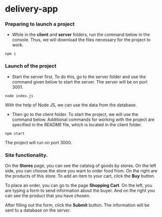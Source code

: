 # delivery-app

### Preparing to launch a project

- While in the **client** and **server** folders, run the command below in the console. Thus, we will download the files necessary for the project to work.

```
npm i
```

### Launch of the project

- Start the server first. To do this, go to the server folder and use the command given below to start the server. The server will be on port 3001.

```
node index.js
```

With the help of Node JS, we can use the data from the database.

- Then go to the client folder. To start the project, we will use the command below. Additional commands for working with the project are specified in the *README* file, which is located in the client folder. 

```
npm start
```

The project will run on port 3000.

### Site functionality.

On the **Stores** page, you can see the catalog of goods by stores. On the left side, you can choose the store you want to order food from. On the right are the products of this store. To add an item to your cart, click the **Buy** button.

To place an order, you can go to the page **Shopping Cart**. On the left, you are typing a form to send information about the buyer. And on the right you can see the product that you have chosen.

After filling out the form, click the **Submit** button. The information will be sent to a database on the server.